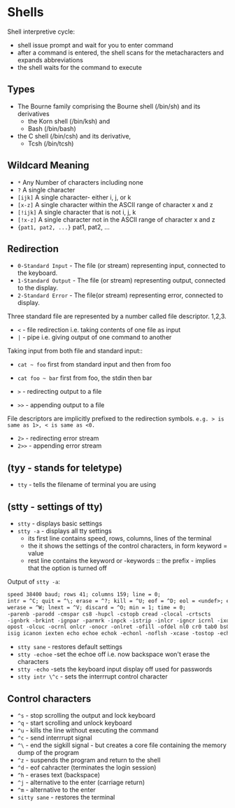 # Shells

Shell interpretive cycle:

- shell issue prompt and wait for you to enter command
- after a command is entered, the shell scans for the metacharacters and expands abbreviations
- the shell waits for the command to execute

## Types

- The Bourne family comprising the Bourne shell (/bin/sh) and its derivatives
    - the Korn shell (/bin/ksh) and
    - Bash (/bin/bash)
- the C shell (/bin/csh) and its derivative,
    - Tcsh (/bin/tcsh)

## Wildcard Meaning

- `*` Any Number of characters including none
- `?` A single character
- `[ijk]` A single character- either i, j, or k
- `[x-z]` A single character within the ASCII range of character x and z
- `[!ijk]` A single character that is not i, j, k
- `[!x-z]` A single character not in the ASCII range of character x and z
- `{pat1, pat2, ...}` pat1, pat2, ...

## Redirection

- `0-Standard Input` - The file (or stream) representing input, connected to the keyboard.
- `1-Standard Output` - The file (or stream) representing output, connected to the display.
- `2-Standard Error` - The file(or stream) representing error, connected to display.

Three standard file are represented by a number called file descriptor. 1,2,3.

- `<` - file redirection i.e. taking contents of one file as input
- `|` - pipe i.e. giving output of one command to another

Taking input from both file and standard input::

- `cat ~ foo` first from standard input and then from foo
- `cat foo ~ bar` first from foo, the stdin then bar

- `>` - redirecting output to a file
- `>>` - appending output to a file

File descriptors are implicitly prefixed to the redirection symbols.
`e.g. > is same as 1>, < is same as <0.`

- `2>` - redirecting error stream
- `2>>` - appending error stream

## (tyy - stands for teletype)

- `tty` - tells the filename of terminal you are using

## (stty - settings of tty)

- `stty` - displays basic settings
- `stty -a` - displays all tty settings
    - its first line contains speed, rows, columns, lines of the terminal
    - the it shows the settings of the control characters, in form keyword = value
    - rest line contains the keyword or -keywords :: the prefix - implies that the option is turned off

Output of `stty -a`:

```txt
speed 38400 baud; rows 41; columns 159; line = 0;
intr = ^C; quit = ^\; erase = ^?; kill = ^U; eof = ^D; eol = <undef>; eol2 = <undef>; swtch = <undef>; start = ^Q; stop = ^S; susp = ^Z; rprnt = ^R; 
werase = ^W; lnext = ^V; discard = ^O; min = 1; time = 0;
-parenb -parodd -cmspar cs8 -hupcl -cstopb cread -clocal -crtscts
-ignbrk -brkint -ignpar -parmrk -inpck -istrip -inlcr -igncr icrnl -ixon -ixoff -iuclc -ixany -imaxbel iutf8
opost -olcuc -ocrnl onlcr -onocr -onlret -ofill -ofdel nl0 cr0 tab0 bs0 vt0 ff0
isig icanon iexten echo echoe echok -echonl -noflsh -xcase -tostop -echoprt echoctl echoke -flusho -extproc
```

- `stty sane` - restores default settings
- `stty -echoe` -set the echoe off i.e. now backspace won't erase the characters
- `stty -echo` -sets the keyboard input display off used for passwords
- `stty intr \^c` - sets the interrrupt control character

## Control characters

- `^s` - stop scrolling the output and lock keyboard
- `^q` - start scrolling and unlock keyboard
- `^u` - kills the line without executing the command
- `^c` - send interrrupt signal
- `^\` - end the sigkill signal - but creates a core file containing the memory dump of the program
- `^z` - suspends the program and return to the shell
- `^d` - eof cahracter (terminates the login session)
- `^h` - erases text (backspace)
- `^j` - alternative to the enter (carriage return)
- `^m` - alternative to the enter
- `sitty sane` - restores the terminal
